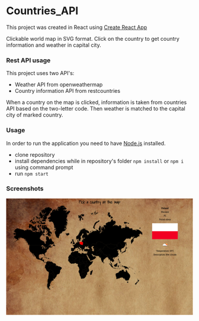 # Countries_API
This project was created in React using [Create React App](https://github.com/facebook/create-react-app)

Clickable world map in SVG format. Click on the country to get country information and weather in capital city.

### Rest API usage
This project uses two API's:
- Weather API from openweathermap
- Country information API from restcountries

When a country on the map is clicked, information is taken from countries API based on the two-letter code. Then weather is matched to the capital city of marked country.

### Usage
In order to run the application you need to have [Node.js](https://nodejs.org/) installed.
- clone repository
- install dependencies while in repository's folder `npm install` or `npm i` using command prompt
- run `npm start`

### Screenshots
<img src="screenshots/screenshot1.png">

